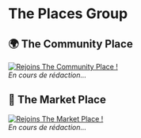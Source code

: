 # The Places Group

## 🌍 The Community Place
<a href="https://discord.gg/7QzNW2xhKc"><img src="https://discord.com/api/guilds/783406376725512232/widget.png?style=banner2" alt="Rejoins The Community Place !"/></a><br>
*En cours de rédaction...*

## 🏪 The Market Place
<a href="https://discord.gg/sNk8sh2j8f"><img src="https://discord.com/api/guilds/903802294573858826/widget.png?style=banner2" alt="Rejoins The Market Place !"/></a><br>
*En cours de rédaction...*
